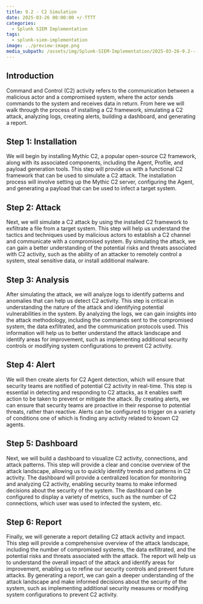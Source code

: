 ```yaml
---
title: 9.2 - C2 Simulation
date: 2025-03-26 00:00:00 +/-TTTT
categories:
  - Splunk SIEM Implementation
tags:
  - splunk-siem-implementation
image: ../preview-image.png
media_subpath: /assets/img/Splunk-SIEM-Implementation/2025-03-26-9.2---C2-Simulation/
---
```


## Introduction
  
Command and Control (C2) activity refers to the communication between a malicious actor and a compromised system, where the actor sends commands to the system and receives data in return. From here we will walk through the process of installing a C2 framework, simulating a C2 attack, analyzing logs, creating alerts, building a dashboard, and generating a report.  
  
## Step 1: Installation
  
We will begin by installing Mythic C2, a popular open-source C2 framework, along with its associated components, including the Agent, Profile, and payload generation tools. This step will provide us with a functional C2 framework that can be used to simulate a C2 attack. The installation process will involve setting up the Mythic C2 server, configuring the Agent, and generating a payload that can be used to infect a target system.  
  
## Step 2: Attack
  
Next, we will simulate a C2 attack by using the installed C2 framework to exfiltrate a file from a target system. This step will help us understand the tactics and techniques used by malicious actors to establish a C2 channel and communicate with a compromised system. By simulating the attack, we can gain a better understanding of the potential risks and threats associated with C2 activity, such as the ability of an attacker to remotely control a system, steal sensitive data, or install additional malware.  
  
## Step 3: Analysis
  
After simulating the attack, we will analyze logs to identify patterns and anomalies that can help us detect C2 activity. This step is critical in understanding the nature of the attack and identifying potential vulnerabilities in the system. By analyzing the logs, we can gain insights into the attack methodology, including the commands sent to the compromised system, the data exfiltrated, and the communication protocols used. This information will help us to better understand the attack landscape and identify areas for improvement, such as implementing additional security controls or modifying system configurations to prevent C2 activity.  
  
## Step 4: Alert
  
We will then create alerts for C2 Agent detection, which will ensure that security teams are notified of potential C2 activity in real-time. This step is essential in detecting and responding to C2 attacks, as it enables swift action to be taken to prevent or mitigate the attack. By creating alerts, we can ensure that security teams are proactive in their response to potential threats, rather than reactive. Alerts can be configured to trigger on a variety of conditions one of which is finding any activity related to known C2 agents.
  
## Step 5: Dashboard
  
Next, we will build a dashboard to visualize C2 activity, connections, and attack patterns. This step will provide a clear and concise overview of the attack landscape, allowing us to quickly identify trends and patterns in C2 activity. The dashboard will provide a centralized location for monitoring and analyzing C2 activity, enabling security teams to make informed decisions about the security of the system. The dashboard can be configured to display a variety of metrics, such as the number of C2 connections, which user was used to infected the system, etc.

## Step 6: Report
  
Finally, we will generate a report detailing C2 attack activity and impact. This step will provide a comprehensive overview of the attack landscape, including the number of compromised systems, the data exfiltrated, and the potential risks and threats associated with the attack. The report will help us to understand the overall impact of the attack and identify areas for improvement, enabling us to refine our security controls and prevent future attacks. By generating a report, we can gain a deeper understanding of the attack landscape and make informed decisions about the security of the system, such as implementing additional security measures or modifying system configurations to prevent C2 activity.
